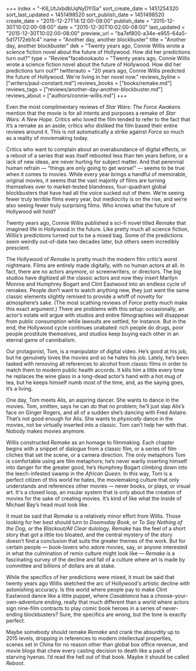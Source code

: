 +++
index = "-K6_UtJxbdbUqNyDYiSa"
sort_create_date = 1451254320
sort_last_updated = 1451498520
sort_publish_date = 1451498520
create_date = "2015-12-27T14:12:00-08:00"
publish_date = "2015-12-30T10:02:00-08:00"
date = "2015-12-30T10:02:00-08:00"
last_updated = "2015-12-30T10:02:00-08:00"
preview_url = "ba7ef800-a34e-e955-64a5-5d17172eb1c4"
name = "Another day, another blockbuster"
title = "Another day, another blockbuster"
dek = "Twenty years ago, Connie Willis wrote a science fiction novel about the future of Hollywood. How did her predictions turn out?"
type = "Review"facebookauto = "Twenty years ago, Connie Willis wrote a science fiction novel about the future of Hollywood. How did her predictions turn out?"
twitterauto = "20 years ago, Connie Willis predicted the future of Hollywood. We're living in her novel now."
reviews_byline = ["writers/paul-constant.md"]
reviews_books = ["books/remake.md"]
reviews_tags = ["reviews/another-day-another-blockbuster.md"]
reviews_about = ["authors/connie-willis.md"]
+++

Even the most complimentary reviews of *Star Wars: The Force Awakens* mention that the movie is for all intents and purposes a remake of *Star Wars: A New Hope*. Critics who loved the film tended to refer to the fact that it’s a remake as an aside; critics who disliked the film based their entire reviews around it. This is not automatically a strike against *Force* so much as a reality of moviemaking today. 

Critics who want to complain about an overabundance of digital effects, or a reboot of a series that was itself rebooted less than ten years before, or a lack of new ideas, are never hurting for subject matter. And that perennial human refrain — “things are only going to get worse!” — seems to be true when it comes to movies. While every year brings a handful of memorable, original movies, it seems that the vast majority of films are turning themselves over to market-tested blandness, four-quadrant global blockbusters that have had all the voice sucked out of them. We’re seeing fewer truly terrible films every year, but mediocrity is on the rise, and we’re also seeing fewer truly surprising films. Who knows what the future of Hollywood will hold?

<div class="break"></div>

Twenty years ago, Connie Willis published a sci-fi novel titled *Remake* that imagined life in Hollywood in the future. Like pretty much all science fiction, Willis’s predictions turned out to be a mixed bag. Some of the predictions seem weirdly out-of-date two decades later, but others seem incredibly prescient. 

The Hollywood of *Remake* is pretty much the modern film critic’s worst nightmare. Films are entirely made digitally, with no human actors at all. In fact, there are no actors anymore, or screenwriters, or directors. The big studios have digitized all the classic actors and now they insert Marilyn Monroe and Humphrey Bogart and Clint Eastwood into an endless cycle of remakes. People don’t want to watch anything new, they just want the same classic elements slightly remixed to provide a whiff of novelty for atmosphere’s sake. (The most scathing reviews of *Force* pretty much make this exact argument.) There are problems with this setup: occasionally, an actor’s estate will argue with studios and entire filmographies will disappear from public consumption while lawsuits are settled, for instance. But in the end, the Hollywood cycle continues unabated: rich people do drugs, poor people prostitute themselves, and studios keep buying each other in an eternal game of cannibalism.

Our protagonist, Tom, is a manipulator of digital video. He’s good at his job, but he genuinely loves the movies and so he hates his job. Lately, he’s been tasked with removing all references to alcohol from classic films in order to match them to modern public health accords. It kills him a little every time he replaces the wine glass in a long-dead actor’s hand with a hot mug of tea, but he keeps himself numb most of the time, and, as the saying goes, it’s a living.

One day, Tom meets Alis, an aspiring dancer. She wants to dance in the movies. Tom, smitten, says he can do that no problem; he’ll just slap Alis’s face on Ginger Rogers, and all of a sudden she’s dancing with Fred Astaire. That’s not good enough for Alis. She wants to *physically* dance in the movies, not be virtually inserted into a classic. Tom can’t help her with that. Nobody makes movies anymore. 

Willis constructed *Remake* as an homage to filmmaking. Each chapter begins with a snippet of dialogue from a classic film, or a series of film cliches that set the scene, or a camera direction. The only metaphors Tom is comfortable using are film metaphors; he’s never warily inserting himself into danger for the greater good, he’s Humphrey Bogart climbing down into the leech-infested swamp in the *African Queen*. In this way, Tom is a perfect citizen of this world he hates, the moviemaking culture that only understands and references other movies — never books, or plays, or visual art. It's a closed loop, an insular system that is only about the creation of movies for the sake of creating movies. It’s kind of like what the inside of Michael Bay’s head must look like.

<div class="break"></div>

It must be said that *Remake* is a relatively minor effort from Willis. Those looking for her best should turn to *Doomsday Book*, or *To Say Nothing of the Dog*, or the *Blackout/All Clear* dulology. *Remake* has the feel of a short story that got a little too bloated, and the central mystery of the story doesn’t find a conclusion that suits the greater themes of the work. But for certain people — book-lovers who adore movies, say, or anyone interested in what the culmination of remix culture might look like — *Remake* is a fascinating survey of the decline and fall of a culture where art is made by committee and billions of dollars are at stake.

While the specifics of her predictions were mixed, it must be said that twenty years ago Willis sketched the arc of Hollywood's artistic decline with astonishing accuracy. Is this world where people pay to make Clint Eastwood dance like a little puppet, where *Casablanca* has a choose-your-own-adventure ending, really that much different than a world where actors sign nine-film contracts to play comic book heroes in a series of never-ending blockbusters? Sure, the specifics are wrong, but the tone is exactly perfect. 

Maybe somebody should remake *Remake* and crank the absurdity up to 2015 levels, dropping in references to modern intellectual properties, scenes set in China for no reason other than global box office revenue, and movie blogs that chew every casting decision to death like a pack of starving hyenas. I’d read the hell out of that book. Maybe it should be called *Reboot*.
